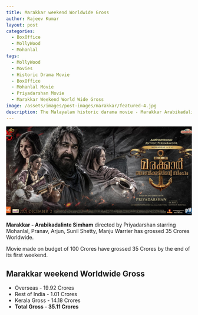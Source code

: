 ```yaml
---
title: Marakkar weekend Worldwide Gross
author: Rajeev Kumar
layout: post
categories:
  - BoxOffice
  - MollyWood
  - Mohanlal
tags:
  - MollyWood
  - Movies
  - Historic Drama Movie
  - BoxOffice
  - Mohanlal Movie
  - Priyadarshan Movie
  - Marakkar Weekend World Wide Gross
image: /assets/images/post-images/marakkar/featured-4.jpg
description: The Malayalam historic darama movie - Marakkar Arabikadalinte Simham - has crossed 35 Crores in the world box office.
---
```

![Marakkar arabi kadalinte simham featured image](/assets/images/post-images/marakkar/featured-4.jpg)

**Marakkar - Arabikadalinte Simham** directed by Priyadarshan starring Mohanlal, Pranav, Arjun, Sunil Shetty, Manju Warrier has grossed 35 Crores Worldwide.

Movie made on budget of 100 Crores have grossed 35 Crores by the end of its first weekend.

## Marakkar weekend Worldwide Gross
- Overseas - 19.92 Crores
- Rest of India - 1.01 Crores
- Kerala Gross - 14.18 Crores
- **Total Gross - 35.11 Crores**
